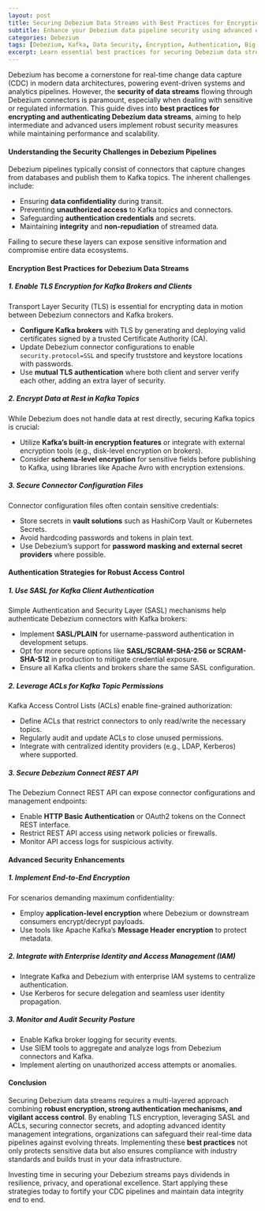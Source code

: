 ```yaml
---
layout: post
title: Securing Debezium Data Streams with Best Practices for Encryption and Authentication
subtitle: Enhance your Debezium data pipeline security using advanced encryption and authentication techniques
categories: Debezium
tags: [Debezium, Kafka, Data Security, Encryption, Authentication, Big Data, Streaming, Data Integration]
excerpt: Learn essential best practices for securing Debezium data streams through robust encryption and authentication methods to protect your real-time data integration pipelines.
---
```

Debezium has become a cornerstone for real-time change data capture (CDC) in modern data architectures, powering event-driven systems and analytics pipelines. However, the **security of data streams** flowing through Debezium connectors is paramount, especially when dealing with sensitive or regulated information. This guide dives into **best practices for encrypting and authenticating Debezium data streams**, aiming to help intermediate and advanced users implement robust security measures while maintaining performance and scalability.

#### Understanding the Security Challenges in Debezium Pipelines

Debezium pipelines typically consist of connectors that capture changes from databases and publish them to Kafka topics. The inherent challenges include:

- Ensuring **data confidentiality** during transit.
- Preventing **unauthorized access** to Kafka topics and connectors.
- Safeguarding **authentication credentials** and secrets.
- Maintaining **integrity** and **non-repudiation** of streamed data.

Failing to secure these layers can expose sensitive information and compromise entire data ecosystems.

#### Encryption Best Practices for Debezium Data Streams

##### 1. Enable TLS Encryption for Kafka Brokers and Clients

Transport Layer Security (TLS) is essential for encrypting data in motion between Debezium connectors and Kafka brokers.

- **Configure Kafka brokers** with TLS by generating and deploying valid certificates signed by a trusted Certificate Authority (CA).
- Update Debezium connector configurations to enable `security.protocol=SSL` and specify truststore and keystore locations with passwords.
- Use **mutual TLS authentication** where both client and server verify each other, adding an extra layer of security.

##### 2. Encrypt Data at Rest in Kafka Topics

While Debezium does not handle data at rest directly, securing Kafka topics is crucial:

- Utilize **Kafka’s built-in encryption features** or integrate with external encryption tools (e.g., disk-level encryption on brokers).
- Consider **schema-level encryption** for sensitive fields before publishing to Kafka, using libraries like Apache Avro with encryption extensions.

##### 3. Secure Connector Configuration Files

Connector configuration files often contain sensitive credentials:

- Store secrets in **vault solutions** such as HashiCorp Vault or Kubernetes Secrets.
- Avoid hardcoding passwords and tokens in plain text.
- Use Debezium’s support for **password masking and external secret providers** where possible.

#### Authentication Strategies for Robust Access Control

##### 1. Use SASL for Kafka Client Authentication

Simple Authentication and Security Layer (SASL) mechanisms help authenticate Debezium connectors with Kafka brokers:

- Implement **SASL/PLAIN** for username-password authentication in development setups.
- Opt for more secure options like **SASL/SCRAM-SHA-256 or SCRAM-SHA-512** in production to mitigate credential exposure.
- Ensure all Kafka clients and brokers share the same SASL configuration.

##### 2. Leverage ACLs for Kafka Topic Permissions

Kafka Access Control Lists (ACLs) enable fine-grained authorization:

- Define ACLs that restrict connectors to only read/write the necessary topics.
- Regularly audit and update ACLs to close unused permissions.
- Integrate with centralized identity providers (e.g., LDAP, Kerberos) where supported.

##### 3. Secure Debezium Connect REST API

The Debezium Connect REST API can expose connector configurations and management endpoints:

- Enable **HTTP Basic Authentication** or OAuth2 tokens on the Connect REST interface.
- Restrict REST API access using network policies or firewalls.
- Monitor API access logs for suspicious activity.

#### Advanced Security Enhancements

##### 1. Implement End-to-End Encryption

For scenarios demanding maximum confidentiality:

- Employ **application-level encryption** where Debezium or downstream consumers encrypt/decrypt payloads.
- Use tools like Apache Kafka’s **Message Header encryption** to protect metadata.

##### 2. Integrate with Enterprise Identity and Access Management (IAM)

- Integrate Kafka and Debezium with enterprise IAM systems to centralize authentication.
- Use Kerberos for secure delegation and seamless user identity propagation.

##### 3. Monitor and Audit Security Posture

- Enable Kafka broker logging for security events.
- Use SIEM tools to aggregate and analyze logs from Debezium connectors and Kafka.
- Implement alerting on unauthorized access attempts or anomalies.

#### Conclusion

Securing Debezium data streams requires a multi-layered approach combining **robust encryption, strong authentication mechanisms, and vigilant access control**. By enabling TLS encryption, leveraging SASL and ACLs, securing connector secrets, and adopting advanced identity management integrations, organizations can safeguard their real-time data pipelines against evolving threats. Implementing these **best practices** not only protects sensitive data but also ensures compliance with industry standards and builds trust in your data infrastructure.

Investing time in securing your Debezium streams pays dividends in resilience, privacy, and operational excellence. Start applying these strategies today to fortify your CDC pipelines and maintain data integrity end to end.
